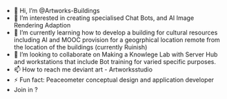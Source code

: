 - 👋 Hi, I’m @Artworks-Buildings
- 👀 I’m interested in creating specialised Chat Bots, and AI Image Rendering Adaption
- 🌱 I’m currently learning how to develop a building for cultural resources including AI and MOOC provision for a geogrphical location remote from the location of the buildings (currently Ruinish)
- 💞️ I’m looking to collaborate on Making a Knowlege Lab with Server Hub and workstations that include Bot training for varied specific purposes.
- 📫 How to reach me deviant art - Artworksstudio
- ⚡ Fun fact: Peaceometer conceptual design and application developer
- Join in ?
<!---
Artworks-Buildings/Artworks-Buildings is a ✨ special ✨ repository because its `README.md` (this file) appears on your GitHub profile.
You can click the Preview link to take a look at your changes.
--->
